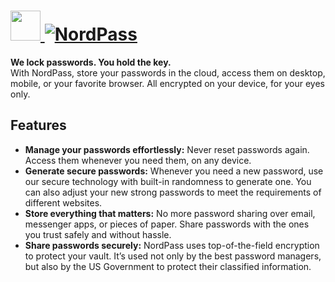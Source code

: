 # [<img src="https://cdn.jsdelivr.net/gh/AdmiringWorm/chocolatey-packages@27fcec4dffef41512280612a26b75b0819c096e2/automatic/nordpass/icons/48x48.png" height="48" width="48" /> ![NordPass](https://img.shields.io/chocolatey/v/nordpass.svg?label=NordPass&style=for-the-badge)](https://chocolatey.org/packages/nordpass)

**We lock passwords. You hold the key.**  
With NordPass, store your passwords in the cloud, access them on desktop, mobile, or your favorite browser. All encrypted on your device, for your eyes only.

## Features

- **Manage your passwords effortlessly:** Never reset passwords again. Access them whenever you need them, on any device.
- **Generate secure passwords:** Whenever you need a new password, use our secure technology with built-in randomness to generate one. You can also adjust your new strong passwords to meet the requirements of different websites.
- **Store everything that matters:** No more password sharing over email, messenger apps, or pieces of paper. Share passwords with the ones you trust safely and without hassle.
- **Share passwords securely:** NordPass uses top-of-the-field encryption to protect your vault. It’s used not only by the best password managers, but also by the US Government to protect their classified information.
